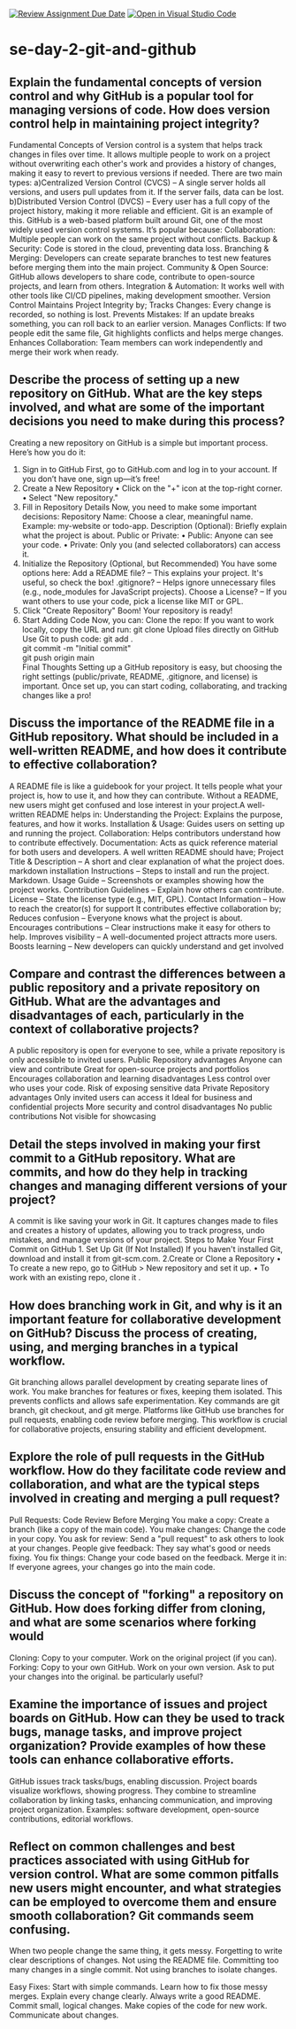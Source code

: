 [![Review Assignment Due Date](https://classroom.github.com/assets/deadline-readme-button-22041afd0340ce965d47ae6ef1cefeee28c7c493a6346c4f15d667ab976d596c.svg)](https://classroom.github.com/a/8wgCKhpZ)
[![Open in Visual Studio Code](https://classroom.github.com/assets/open-in-vscode-2e0aaae1b6195c2367325f4f02e2d04e9abb55f0b24a779b69b11b9e10269abc.svg)](https://classroom.github.com/online_ide?assignment_repo_id=18416188&assignment_repo_type=AssignmentRepo)
# se-day-2-git-and-github
## Explain the fundamental concepts of version control and why GitHub is a popular tool for managing versions of code. How does version control help in maintaining project integrity?
Fundamental Concepts of Version control is a system that helps track changes in files over time. It allows multiple people to work on a project without overwriting each other's work and provides a history of changes, making it easy to revert to previous versions if needed.
There are two main types: a)Centralized Version Control (CVCS) – A single server holds all versions, and users pull updates from it. If the server fails, data can be lost. b)Distributed Version Control (DVCS) – Every user has a full copy of the project history, making it more reliable and efficient. Git is an example of this.
GitHub is a web-based platform built around Git, one of the most widely used version control systems. It’s popular because:
 Collaboration: Multiple people can work on the same project without conflicts.
 Backup & Security: Code is stored in the cloud, preventing data loss.
Branching & Merging: Developers can create separate branches to test new features before merging them into the main project.
 Community & Open Source: GitHub allows developers to share code, contribute to open-source projects, and learn from others.
 Integration & Automation: It works well with other tools like CI/CD pipelines, making development smoother.
Version Control Maintains Project Integrity by;
 Tracks Changes: Every change is recorded, so nothing is lost.
 Prevents Mistakes: If an update breaks something, you can roll back to an earlier version.
 Manages Conflicts: If two people edit the same file, Git highlights conflicts and helps merge changes.
Enhances Collaboration: Team members can work independently and merge their work when ready.
## Describe the process of setting up a new repository on GitHub. What are the key steps involved, and what are some of the important decisions you need to make during this process?
Creating a new repository on GitHub is a simple but important process. Here’s how you do it:
1. Sign in to GitHub
First, go to GitHub.com and log in to your account. If you don’t have one, sign up—it’s free!
2. Create a New Repository
•	Click on the "+" icon at the top-right corner.
•	Select "New repository."
3. Fill in Repository Details
Now, you need to make some important decisions:
Repository Name: Choose a clear, meaningful name. Example: my-website or todo-app.
 Description (Optional): Briefly explain what the project is about.
 Public or Private:
•	Public: Anyone can see your code.
•	Private: Only you (and selected collaborators) can access it.
4. Initialize the Repository (Optional, but Recommended)
You have some options here:
Add a README file? – This explains your project. It's useful, so check the box!
 .gitignore? – Helps ignore unnecessary files (e.g., node_modules for JavaScript projects).
 Choose a License? – If you want others to use your code, pick a license like MIT or GPL.
5. Click "Create Repository"
Boom!  Your repository is ready!
6. Start Adding Code
Now, you can:
Clone the repo: If you want to work locally, copy the URL and run:
             git clone <repo-url>
 Upload files directly on GitHub
 Use Git to push code:
git add .  
git commit -m "Initial commit"  
git push origin main  
Final Thoughts
Setting up a GitHub repository is easy, but choosing the right settings (public/private, README, .gitignore, and license) is important. Once set up, you can start coding, collaborating, and tracking changes like a pro! 

## Discuss the importance of the README file in a GitHub repository. What should be included in a well-written README, and how does it contribute to effective collaboration?
A README file is like a guidebook for your project. It tells people what your project is, how to use it, and how they can contribute. Without a README, new users might get confused and lose interest in your project.A well-written README helps in:
 Understanding the Project: Explains the purpose, features, and how it works.
 Installation & Usage: Guides users on setting up and running the project.
 Collaboration: Helps contributors understand how to contribute effectively.
 Documentation: Acts as quick reference material for both users and developers.
A well written README should have;
Project Title & Description – A short and clear explanation of what the project does.
markdown
installation Instructions – Steps to install and run the project.
Markdown.
Usage Guide – Screenshots or examples showing how the project works.
Contribution Guidelines – Explain how others can contribute.
License – State the license type (e.g., MIT, GPL).
Contact Information – How to reach the creator(s) for support
It contributes effective collaboration by;
Reduces confusion – Everyone knows what the project is about.
 Encourages contributions – Clear instructions make it easy for others to help.
 Improves visibility – A well-documented project attracts more users.
 Boosts learning – New developers can quickly understand and get involved

## Compare and contrast the differences between a public repository and a private repository on GitHub. What are the advantages and disadvantages of each, particularly in the context of collaborative projects?
A public repository is open for everyone to see, while a private repository is only accessible to invited users.
Public Repository
advantages
Anyone can view and contribute
 Great for open-source projects and portfolios
 Encourages collaboration and learning
disadvantages
Less control over who uses your code.
 Risk of exposing sensitive data
Private Repository
advantages
Only invited users can access it
 Ideal for business and confidential projects
 More security and control
disadvantages
No public contributions
Not visible for showcasing
## Detail the steps involved in making your first commit to a GitHub repository. What are commits, and how do they help in tracking changes and managing different versions of your project?
A commit is like saving your work in Git. It captures changes made to files and creates a history of updates, allowing you to track progress, undo mistakes, and manage versions of your project.
Steps to Make Your First Commit on GitHub
1️. Set Up Git (If Not Installed)
If you haven't installed Git, download and install it from git-scm.com.
2️.Create or Clone a Repository
•	To create a new repo, go to GitHub > New repository and set it up.
•	To work with an existing repo, clone it .

## How does branching work in Git, and why is it an important feature for collaborative development on GitHub? Discuss the process of creating, using, and merging branches in a typical workflow.
Git branching allows parallel development by creating separate lines of work. You make branches for features or fixes, keeping them isolated. This prevents conflicts and allows safe experimentation. Key commands are git branch, git checkout, and git merge. Platforms like GitHub use branches for pull requests, enabling code review before merging. This workflow is crucial for collaborative projects, ensuring stability and efficient development.
## Explore the role of pull requests in the GitHub workflow. How do they facilitate code review and collaboration, and what are the typical steps involved in creating and merging a pull request?
Pull Requests: Code Review Before Merging
You make a copy: Create a branch (like a copy of the main code).
You make changes: Change the code in your copy.
You ask for review: Send a "pull request" to ask others to look at your changes.
People give feedback: They say what's good or needs fixing.
You fix things: Change your code based on the feedback.
Merge it in: If everyone agrees, your changes go into the main code.

## Discuss the concept of "forking" a repository on GitHub. How does forking differ from cloning, and what are some scenarios where forking would
Cloning:
Copy to your computer.
Work on the original project (if you can).
Forking:
Copy to your own GitHub.
Work on your own version.
Ask to put your changes into the original. be particularly useful?

## Examine the importance of issues and project boards on GitHub. How can they be used to track bugs, manage tasks, and improve project organization? Provide examples of how these tools can enhance collaborative efforts.
GitHub issues track tasks/bugs, enabling discussion. Project boards visualize workflows, showing progress. They combine to streamline collaboration by linking tasks, enhancing communication, and improving project organization. Examples: software development, open-source contributions, editorial workflows.

## Reflect on common challenges and best practices associated with using GitHub for version control. What are some common pitfalls new users might encounter, and what strategies can be employed to overcome them and ensure smooth collaboration? Git commands seem confusing.
When two people change the same thing, it gets messy.
Forgetting to write clear descriptions of changes.
Not using the README file.
Committing too many changes in a single commit.
Not using branches to isolate changes.

Easy Fixes:
Start with simple commands.
Learn how to fix those messy merges.
Explain every change clearly.
Always write a good README.
Commit small, logical changes.
Make copies of the code for new work.
Communicate about changes.

